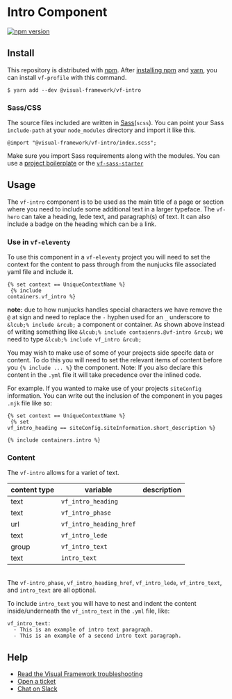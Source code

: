 # Intro Component
[![npm version](https://badge.fury.io/js/%40visual-framework%2Fvf-intro.svg)](https://badge.fury.io/js/%40visual-framework%2Fvf-intro)

## Install

This repository is distributed with [npm](https://www.npmjs.com/). After [installing npm](https://www.npmjs.com/get-npm) and [yarn](https://classic.yarnpkg.com/en/docs/install), you can install `vf-profile` with this command.

```
$ yarn add --dev @visual-framework/vf-intro
```

### Sass/CSS

The source files included are written in [Sass](http://sass-lang.com)(`scss`). You can point your Sass `include-path` at your `node_modules` directory and import it like this.

```
@import "@visual-framework/vf-intro/index.scss";
```

Make sure you import Sass requirements along with the modules. You can use a [project boilerplate](https://visual-framework.github.io/vf-core/building/) or the [`vf-sass-starter`](https://visual-framework.github.io/vf-core/components/vf-sass-starter/)

## Usage

The `vf-intro` component is to be used as the main title of a page or section where you need to include some additional text in a larger typeface. The `vf-hero` can take a heading, lede text, and paragraph(s) of text. It can also include a badge on the heading which can be a link.

### Use in `vf-eleventy`

To use this component in a `vf-eleventy` project you will need to set the context for the content to pass through from the nunjucks file associated yaml file and include it.

<code>&lcub;% set context == UniqueContextName %&rcub;
<br>
&lcub;% include containers.vf_intro %&rcub;
</code>

**note:** due to how nunjucks handles special characters we have remove the `@` at sign and need to replace the `-` hyphen used for an `_` underscore to `&lcub;% include &rcub;` a component or container. As shown above instead of writing something like `&lcub;% include contaienrs.@vf-intro &rcub;` we need to type `&lcub;% include vf_intro &rcub;`

You may wish to make use of some of your projects side specifc data or content. To do this you will need to set the relevant items of content before you <code>&lcub;% include ... %&rcub;</code> the component. Note: If you also declare this content in the `.yml` file it will take precedence over the inlined code.

For example. If you wanted to make use of your projects `siteConfig` information. You can write out the inclusion of the component in you pages `.njk` file like so:

<code>&lcub;% set context == UniqueContextName %&rcub;
<br>
&lcub;% set vf_intro_heading == siteConfig.siteInformation.short_description %&rcub;
<br>
&lcub;% include containers.intro %&rcub;
</code>


### Content

The `vf-intro` allows for a variet of text.

| content type | variable                | description |
| ------------ | ----------------------- | ----------- |
| text         | `vf_intro_heading`      |             |
| text         | `vf_intro_phase`        |             |
| url          | `vf_intro_heading_href` |             |
| text         | `vf_intro_lede`         |             |
| group        | `vf_intro_text`         |             |
| text         | `intro_text`            |             |

<br/>The `vf-intro_phase`, `vf_intro_heading_href`, `vf_intro_lede`, `vf_intro_text`, and `intro_text` are all optional.

To include `intro_text` you will have to nest and indent the content inside/underneath the `vf_intro_text` in the `.yml` file, like:

```text
vf_intro_text:
  - This is an example of intro text paragraph.
  - This is an example of a second intro text paragraph.
```

## Help

- [Read the Visual Framework troubleshooting](https://visual-framework.github.io/vf-welcome/troubleshooting/)
- [Open a ticket](https://github.com/visual-framework/vf-core/issues)
- [Chat on Slack](https://join.slack.com/t/visual-framework/shared_invite/enQtNDAxNzY0NDg4NTY0LWFhMjEwNGY3ZTk3NWYxNWVjOWQ1ZWE4YjViZmY1YjBkMDQxMTNlNjQ0N2ZiMTQ1ZTZiMGM4NjU5Y2E0MjM3ZGQ)
